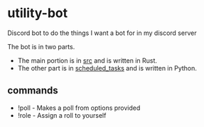 # utility-bot

Discord bot to do the things I want a bot for in my discord server

The bot is in two parts.

 - The main portion is in [src](/src) and is written in Rust.
 - The other part is in [scheduled_tasks](/scheduled_tasks) and is written in Python. 

## commands

 - !poll - Makes a poll from options provided
 - !role - Assign a roll to yourself
